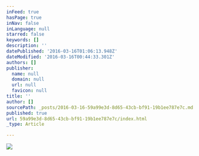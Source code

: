 ```yaml
---
inFeed: true
hasPage: true
inNav: false
inLanguage: null
starred: false
keywords: []
description: ''
datePublished: '2016-03-16T01:06:13.948Z'
dateModified: '2016-03-16T00:44:33.301Z'
authors: []
publisher:
  name: null
  domain: null
  url: null
  favicon: null
title: ''
author: []
sourcePath: _posts/2016-03-16-59a99e3d-8d65-43cb-bf91-19b1ee787e7c.md
published: true
url: 59a99e3d-8d65-43cb-bf91-19b1ee787e7c/index.html
_type: Article

---
```

![](https://the-grid-user-content.s3-us-west-2.amazonaws.com/4e8fd045-b209-42db-bd9a-de707c7a548a.jpg)
